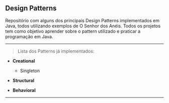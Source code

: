 ## Design Patterns

Repositório com alguns dos principais Design Patterns implementados em Java, todos utilizando exemplos de O Senhor dos Anéis. 
Todos os projetos tem como objetivo aprender sobre o pattern utilizado e praticar a programação em Java.

---

> Lista dos Patterns já implementados: 

- **Creational** 
    - Singleton

- **Structural** 

- **Behavioral** 

---
